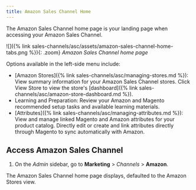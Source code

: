 ```yaml
---
title: Amazon Sales Channel Home
---
```



The Amazon Sales Channel home page is your landing page when accessing your Amazon Sales Channel.

![]({% link sales-channels/asc/assets/amazon-sales-channel-home-tabs.png %}){: .zoom}
_Amazon Sales Channel home page_

Options available in the left-side menu include:

- [Amazon Stores]({% link sales-channels/asc/managing-stores.md %}): View summary information for your Amazon Sales Channel stores. Click <span class="btn">View Store</span> to view the store's [dashboard]({% link sales-channels/asc/amazon-store-dashboard.md %}).
- Learning and Preparation: Review your Amazon and Magento recommended setup tasks and available learning materials.
- [Attributes]({% link sales-channels/asc/managing-attributes.md %}): View and manage linked Magento and Amazon attributes for your product catalog. Directly edit or create and link attributes directly through Magento to sync automatically with Amazon.

## Access Amazon Sales Channel

1. On the _Admin_ sidebar, go to **Marketing** > _Channels_ > **Amazon**.

The Amazon Sales Channel home page displays, defaulted to the Amazon Stores view.
